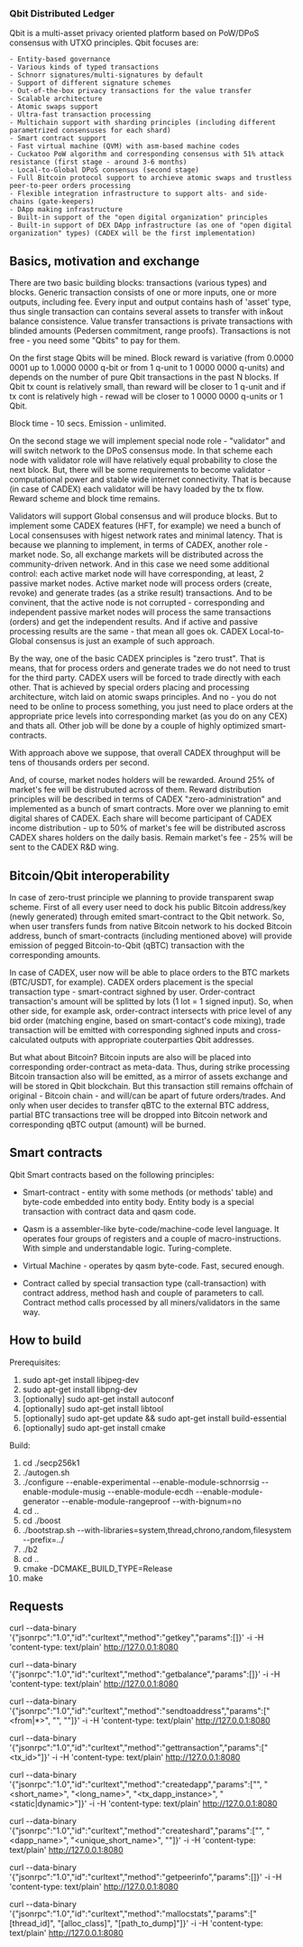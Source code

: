### Qbit Distributed Ledger

Qbit is a multi-asset privacy oriented platform based on PoW/DPoS consensus with UTXO principles. Qbit focuses are:

	- Entity-based governance
	- Various kinds of typed transactions
	- Schnorr signatures/multi-signatures by default
	- Support of different signature schemes
	- Out-of-the-box privacy transactions for the value transfer
	- Scalable architecture
	- Atomic swaps support
	- Ultra-fast transaction processing
	- Multichain support with sharding principles (including different parametrized consensuses for each shard) 
	- Smart contract support
	- Fast virtual machine (QVM) with asm-based machine codes
	- Cuckatoo PoW algorithm and corresponding consensus with 51% attack resistance (first stage - around 3-6 months)
	- Local-to-Global DPoS consensus (second stage)
	- Full Bitcoin protocol support to archieve atomic swaps and trustless peer-to-peer orders processing
	- Flexible integration infrastructure to support alts- and side- chains (gate-keepers)
	- DApp making infrastructure
	- Built-in support of the "open digital organization" principles
	- Built-in support of DEX DApp infrastructure (as one of "open digital organization" types) (CADEX will be the first implementation)

## Basics, motivation and exchange

There are two basic building blocks: transactions (various types) and blocks. Generic transaction consists of one or more inputs, one or more outputs, including fee. Every input and output contains hash of 'asset' type, thus single transaction can contains several assets to transfer with in&out balance consistence. Value transfer transactions is private transactions with blinded amounts (Pedersen commitment, range proofs). Transactions is not free - you need some "Qbits" to pay for them. 

On the first stage Qbits will be mined. Block reward is variative (from 0.0000 0001 up to 1.0000 0000 q-bit or from 1 q-unit to 1 0000 0000 q-units) and depends on the number of pure Qbit transactions in the past N blocks. If Qbit tx count is relatively small, than reward will be closer to 1 q-unit and if tx cont is relatively high - rewad will be closer to 1 0000 0000 q-units or 1 Qbit.

Block time - 10 secs. Emission - unlimited.

On the second stage we will implement special node role - "validator" and will switch network to the DPoS consensus mode. In that scheme each node with validator role will have relatively equal probability to close the next block. But, there will be some requirements to become validator - computational power and stable wide internet connectivity. That is because (in case of CADEX) each validator will be havy loaded by the tx flow. Reward scheme and block time remains.

Validators will support Global consensus and will produce blocks. But to implement some CADEX features (HFT, for example) we need a bunch of Local consensuses with higest network rates and minimal latency. That is because we planning to implement, in terms of CADEX, another role - market node. So, all exchange markets will be distributed across the community-driven network. And in this case we need some additional control: each active market node will have corresponding, at least, 2 passive market nodes. Active market node will process orders (create, revoke) and generate trades (as a strike result) transactions. And to be convinent, that the active node is not corrupted - corresponding and independent passive market nodes will process the same transactions (orders) and get the independent results. And if active and passive processing results are the same - that mean all goes ok. CADEX Local-to-Global consensus is just an example of such approach. 	

By the way, one of the basic CADEX principles is "zero trust". That is means, that for process orders and generate trades we do not need to trust for the third party. CADEX users will be forced to trade directly with each other. That is achieved by special orders placing and processing architecture, witch laid on atomic swaps principles. And no - you do not need to be online to process something, you just need to place orders at the appropriate price levels into corresponding market (as you do on any CEX) and thats all. Other job will be done by a couple of highly optimized smart-contracts. 

With approach above we suppose, that overall CADEX throughput will be tens of thousands orders per second.

And, of course, market nodes holders will be rewarded. Around 25% of market's fee will be distrubuted across of them. Reward distribution principles will be described in terms of CADEX "zero-administration" and implemented as a bunch of smart contracts. More over we planning to emit digital shares of CADEX. Each share will become participant of CADEX income distribution - up to 50% of market's fee will be distributed ascross CADEX shares holders on the daily basis. Remain market's fee - 25% will be sent to the CADEX R&D wing.

## Bitcoin/Qbit interoperability

In case of zero-trust principle we planning to provide transparent swap scheme. First of all every user need to dock his public Bitcoin address/key (newly generated) through emited smart-contract to the Qbit network. So, when user transfers funds from native Bitcoin network to his docked Bitcoin address, bunch of smart-contracts (including mentioned above) will provide emission of pegged Bitcoin-to-Qbit (qBTC) transaction with the corresponding amounts.

In case of CADEX, user now will be able to place orders to the BTC markets (BTC/USDT, for example). CADEX orders placement is the special transaction type - smart-contract sighned by user. Order-contract transaction's amount will be splitted by lots (1 lot = 1 signed input). So, when other side, for example ask, order-contract intersects with price level of any bid order (matching engine, based on smart-contact's code mixing), trade transaction will be emitted with corresponding sighned inputs and cross-calculated outputs with appropriate couterparties Qbit addresses.

But what about Bitcoin? Bitcoin inputs are also will be placed into corresponding order-contract as meta-data. Thus, during strike processing Bitcoin transaction also will be emitted, as a mirror of assets exchange and will be stored in Qbit blockchain. But this transaction still remains offchain of original - Bitcoin chain - and will/can be apart of future orders/trades. And only when user decides to transfer qBTC to the external BTC address, partial BTC transactions tree will be dropped into Bitcoin network and corresponding qBTC output (amount) will be burned.

## Smart contracts

Qbit Smart contracts based on the following principles:

- Smart-contract - entity with some methods (or methods' table) and byte-code embedded into entity body. Entity body is a special transaction with contract data and qasm code.

- Qasm is a assembler-like byte-code/machine-code level language. It operates four groups of registers and a couple of macro-instructions. With simple and understandable logic. Turing-complete.

- Virtual Machine - operates by qasm byte-code. Fast, secured enough. 

- Contract called by special transaction type (call-transaction) with contract address, method hash and couple of parameters to call. Contract method calls processed by all miners/validators in the same way.

## How to build

Prerequisites:
1. sudo apt-get install libjpeg-dev
2. sudo apt-get install libpng-dev
3. [optionally] sudo apt-get install autoconf
4. [optionally] sudo apt-get install libtool
5. [optionally] sudo apt-get update && sudo apt-get install build-essential
6. [optionally] sudo apt-get install cmake

Build:
1. cd ./secp256k1
2. ./autogen.sh
3. ./configure --enable-experimental --enable-module-schnorrsig --enable-module-musig --enable-module-ecdh --enable-module-generator --enable-module-rangeproof --with-bignum=no
4. cd ..
5. cd ./boost
6. ./bootstrap.sh --with-libraries=system,thread,chrono,random,filesystem --prefix=../
7. ./b2
8. cd ..
9. cmake -DCMAKE_BUILD_TYPE=Release
10. make

## Requests

curl --data-binary '{"jsonrpc":"1.0","id":"curltext","method":"getkey","params":[]}' -i -H 'content-type: text/plain' http://127.0.0.1:8080

curl --data-binary '{"jsonrpc":"1.0","id":"curltext","method":"getbalance","params":[]}' -i -H 'content-type: text/plain' http://127.0.0.1:8080

curl --data-binary '{"jsonrpc":"1.0","id":"curltext","method":"sendtoaddress","params":["<from|*>", "<to>", "<amount>"]}' -i -H 'content-type: text/plain' http://127.0.0.1:8080

curl --data-binary '{"jsonrpc":"1.0","id":"curltext","method":"gettransaction","params":["<tx_id>"]}' -i -H 'content-type: text/plain' http://127.0.0.1:8080

curl --data-binary '{"jsonrpc":"1.0","id":"curltext","method":"createdapp","params":["<owner>", "<short_name>", "<long_name>", "<tx_dapp_instance>", "<static|dynamic>"]}' -i -H 'content-type: text/plain' http://127.0.0.1:8080

curl --data-binary '{"jsonrpc":"1.0","id":"curltext","method":"createshard","params":["<creator>", "<dapp_name>", "<unique_short_name>", "<description>"]}' -i -H 'content-type: text/plain' http://127.0.0.1:8080

curl --data-binary '{"jsonrpc":"1.0","id":"curltext","method":"getpeerinfo","params":[]}' -i -H 'content-type: text/plain' http://127.0.0.1:8080

curl --data-binary '{"jsonrpc":"1.0","id":"curltext","method":"mallocstats","params":["[thread_id]", "[alloc_class]", "[path_to_dump]"]}' -i -H 'content-type: text/plain' http://127.0.0.1:8080

